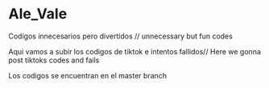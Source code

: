 # Ale_Vale
Codigos innecesarios pero divertidos // unnecessary but fun codes 

Aqui vamos a subir los codigos de tiktok e intentos fallidos// Here we gonna post tiktoks codes and fails 

Los codigos se encuentran en el master branch
